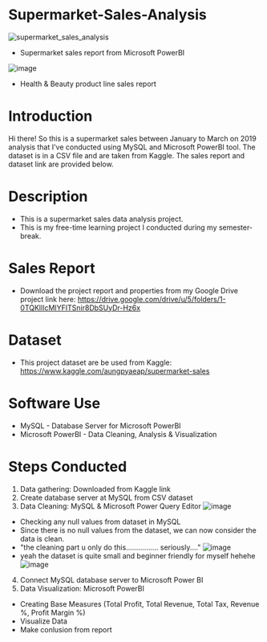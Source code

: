 # Supermarket-Sales-Analysis

![supermarket_sales_analysis](https://user-images.githubusercontent.com/79583429/155082939-a4226adb-7b6f-4990-a0c5-52a103305360.JPG)
- Supermarket sales report from Microsoft PowerBI

![image](https://user-images.githubusercontent.com/79583429/155087079-f9e9b579-aca8-4dc6-8da3-32ea055ef529.png)
- Health & Beauty product line sales report

# Introduction
Hi there! So this is a supermarket sales between January to March on 2019 analysis that I've conducted using MySQL and Microsoft PowerBI tool. The dataset is in a CSV file and are taken from Kaggle. The sales report and dataset link are provided below.

# Description
- This is a supermarket sales data analysis project.  
- This is my free-time learning project I conducted during my semester-break.

# Sales Report
- Download the project report and properties from my Google Drive project link here: https://drive.google.com/drive/u/5/folders/1-0TQKllIcMIYFITSnir8DbSUyDr-Hz6x

# Dataset
- This project dataset are be used from Kaggle: https://www.kaggle.com/aungpyaeap/supermarket-sales

# Software Use
- MySQL - Database Server for Microsoft PowerBI
- Microsoft PowerBI - Data Cleaning, Analysis & Visualization

# Steps Conducted
1. Data gathering: Downloaded from Kaggle link
2. Create database server at MySQL from CSV dataset
3. Data Cleaning: MySQL & Microsoft Power Query Editor
![image](https://user-images.githubusercontent.com/79583429/155090066-117b8049-8e5a-4d5e-b1db-8989e87a6960.png)
- Checking any null values from dataset in MySQL
- Since there is no null values from the dataset, we can now consider the data is clean.
- "the cleaning part u only do this................ seriously...."
![image](https://user-images.githubusercontent.com/79583429/155093410-e10ca83e-6205-4746-b93d-6acba78e1517.png)
- yeah the dataset is quite small and beginner friendly for myself hehehe
![image](https://user-images.githubusercontent.com/79583429/155093723-21bf962c-7b49-4d56-b6e3-5a70aca707b4.png)
4. Connect MySQL database server to Microsoft Power BI
5. Data Visualization: Microsoft PowerBI
- Creating Base Measures (Total Profit, Total Revenue, Total Tax, Revenue %, Profit Margin %)
- Visualize Data
- Make conlusion from report
